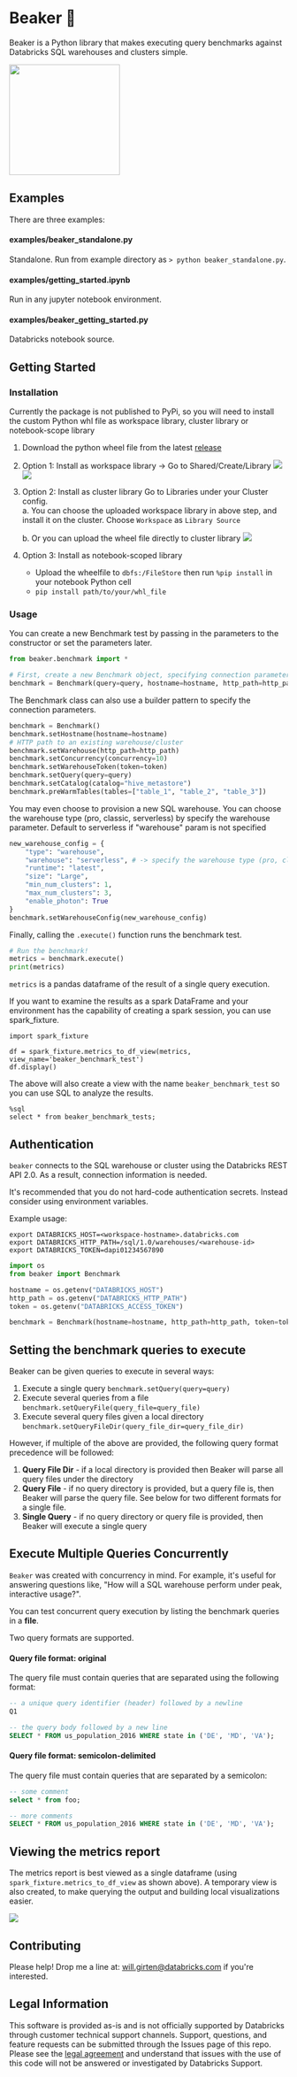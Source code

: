 # Beaker 🧪
Beaker is a Python library that makes executing query benchmarks against Databricks SQL warehouses and clusters simple.

<img src="./assets/images/beaker.png" width="200">

## Examples

There are three examples:

#### examples/beaker_standalone.py
Standalone. Run from example directory as `> python beaker_standalone.py`.

#### examples/getting_started.ipynb
Run in any jupyter notebook environment.

#### examples/beaker_getting_started.py
Databricks notebook source.


## Getting Started

### Installation

Currently the package is not published to PyPi, so you will need to install the custom Python whl file as workspace library, cluster library or notebook-scope library
1. Download the python wheel file from the latest [release](https://github.com/goodwillpunning/beaker/releases)
2. Option 1: Install as workspace library -> Go to Shared/Create/Library
    <img src="./assets/images/db-workspace-library.png" />
    <img src="./assets/images/db-workspace-library2.png" />
3. Option 2: Install as cluster library
    Go to Libraries under your Cluster config.  
    a. You can choose the uploaded workspace library in above step, and install it on the cluster. Choose `Workspace` as `Library Source`
    
    b. Or you can upload the wheel file directly to cluster library
    <img src="./assets/images/db-cluster-library.png" />
    
4. Option 3: Install as notebook-scoped library
   - Upload the wheelfile to `dbfs:/FileStore` then run `%pip install` in your notebook Python cell
   - `pip install path/to/your/whl_file`

### Usage

You can create a new Benchmark test by passing in the parameters to the constructor or set the parameters later.

```python
from beaker.benchmark import *

# First, create a new Benchmark object, specifying connection parameters
benchmark = Benchmark(query=query, hostname=hostname, http_path=http_path, token=token)
```

The Benchmark class can also use a builder pattern to specify the connection parameters.
```python
benchmark = Benchmark()
benchmark.setHostname(hostname=hostname)
# HTTP path to an existing warehouse/cluster
benchmark.setWarehouse(http_path=http_path)
benchmark.setConcurrency(concurrency=10)
benchmark.setWarehouseToken(token=token)
benchmark.setQuery(query=query)
benchmark.setCatalog(catalog="hive_metastore")
benchmark.preWarmTables(tables=["table_1", "table_2", "table_3"])
```

You may even choose to provision a new SQL warehouse. 
You can choose the warehouse type (pro, classic, serverless) by specify the warehouse parameter. Default to serverless if "warehouse" param is not specified

```python
new_warehouse_config = {
    "type": "warehouse",
    "warehouse": "serverless", # -> specify the warehouse type (pro, classic, serverless). Default to serverless
    "runtime": "latest",
    "size": "Large",
    "min_num_clusters": 1,
    "max_num_clusters": 3,
    "enable_photon": True
}
benchmark.setWarehouseConfig(new_warehouse_config)
```

Finally, calling the `.execute()` function runs the benchmark test.
```python
# Run the benchmark!
metrics = benchmark.execute()
print(metrics)
```

`metrics` is a pandas dataframe of the result of a single query execution.

If you want to examine the results as a spark DataFrame and your environment has the capability of creating a spark session, you can use spark_fixture.

```
import spark_fixture

df = spark_fixture.metrics_to_df_view(metrics, view_name='beaker_benchmark_test')
df.display()
```

The above will also create a view with the name `beaker_benchmark_test` so you can use SQL to analyze the results.

```
%sql
select * from beaker_benchmark_tests;
```


## Authentication
`beaker` connects to the SQL warehouse or cluster using the Databricks REST API 2.0. As a result, connection information is needed.

It's recommended that you do not hard-code authentication secrets. Instead consider using environment variables.

Example usage:

```shell
export DATABRICKS_HOST=<workspace-hostname>.databricks.com
export DATABRICKS_HTTP_PATH=/sql/1.0/warehouses/<warehouse-id>
export DATABRICKS_TOKEN=dapi01234567890
```

```python
import os
from beaker import Benchmark

hostname = os.getenv("DATABRICKS_HOST")
http_path = os.getenv("DATABRICKS_HTTP_PATH")
token = os.getenv("DATABRICKS_ACCESS_TOKEN")

benchmark = Benchmark(hostname=hostname, http_path=http_path, token=token)
```                
                
## Setting the benchmark queries to execute
Beaker can be given queries to execute in several ways:
1. Execute a single query
```benchmark.setQuery(query=query)```
2. Execute several queries from a file
```benchmark.setQueryFile(query_file=query_file)```
3. Execute several query files given a local directory
```benchmark.setQueryFileDir(query_file_dir=query_file_dir)```

However, if multiple of the above are provided, the following query format precedence will be followed:
1. **Query File Dir** - if a local directory is provided then Beaker will parse all query files under the directory
2. **Query File** - if no query directory is provided, but a query file is, then Beaker will parse the query file. See below for two different formats for a single file.
3. **Single Query** - if no query directory or query file is provided, then Beaker will execute a single query

## Execute Multiple Queries Concurrently
`Beaker` was created with concurrency in mind. For example, it's useful for answering questions like, "How will a SQL warehouse perform under peak, interactive usage?".

You can test concurrent query execution by listing the benchmark queries in a **file**.

Two query formats are supported.

#### Query file format: original
The query file must contain queries that are separated using the following format:

```sql
-- a unique query identifier (header) followed by a newline
Q1

-- the query body followed by a new line
SELECT * FROM us_population_2016 WHERE state in ('DE', 'MD', 'VA');

```

#### Query file format: semicolon-delimited
The query file must contain queries that are separated by a semicolon:

```sql
-- some comment
select * from foo;

-- more comments
SELECT * FROM us_population_2016 WHERE state in ('DE', 'MD', 'VA');
```

## Viewing the metrics report
The metrics report is best viewed as a single dataframe (using ```spark_fixture.metrics_to_df_view``` as shown above).
A temporary view is also created, to make querying the output and building local visualizations easier. 

<img src="./assets/images/metrics_visualization.png" />

## Contributing
Please help! Drop me a line at: will.girten@databricks.com if you're interested.

## Legal Information
This software is provided as-is and is not officially supported by Databricks through customer technical support channels. Support, questions, and feature requests can be submitted through the Issues page of this repo. Please see the [legal agreement](LICENSE) and understand that issues with the use of this code will not be answered or investigated by Databricks Support.
